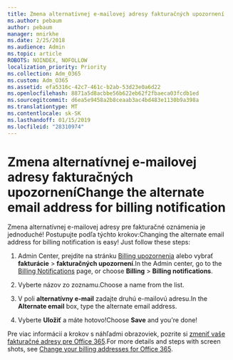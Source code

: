 ```yaml
---
title: Zmena alternatívnej e-mailovej adresy fakturačných upozornení
ms.author: pebaum
author: pebaum
manager: mnirkhe
ms.date: 2/25/2018
ms.audience: Admin
ms.topic: article
ROBOTS: NOINDEX, NOFOLLOW
localization_priority: Priority
ms.collection: Adm_O365
ms.custom: Adm_O365
ms.assetid: efa5316c-42c7-461c-b2ab-53d23e0a6d22
ms.openlocfilehash: 8871a5d8acbbe56b622eb62f2fbaeca03fcdb1ed
ms.sourcegitcommit: d6ea5e9458a2b8ceaab3ac4bd483e1130b9a398a
ms.translationtype: MT
ms.contentlocale: sk-SK
ms.lasthandoff: 01/15/2019
ms.locfileid: "28310974"
---
```

# <a name="change-the-alternate-email-address-for-billing-notification"></a><span data-ttu-id="d56cb-102">Zmena alternatívnej e-mailovej adresy fakturačných upozornení</span><span class="sxs-lookup"><span data-stu-id="d56cb-102">Change the alternate email address for billing notification</span></span>

<span data-ttu-id="d56cb-p101">Zmena alternatívnej e-mailovej adresy pre fakturačné oznámenia je jednoduché! Postupujte podľa týchto krokov:</span><span class="sxs-lookup"><span data-stu-id="d56cb-p101">Changing the alternate email address for billing notification is easy! Just follow these steps:</span></span>
  
1. <span data-ttu-id="d56cb-105">Admin Center, prejdite na stránku [Billing upozornenia](https://go.microsoft.com/fwlink/p/?linkid=853212) alebo vybrať **fakturácie** \> **fakturačných upozornení**.</span><span class="sxs-lookup"><span data-stu-id="d56cb-105">In the Admin center, go to the [Billing Notifications](https://go.microsoft.com/fwlink/p/?linkid=853212) page, or choose **Billing** \> **Billing notifications**.</span></span>
    
2. <span data-ttu-id="d56cb-106">Vyberte názov zo zoznamu.</span><span class="sxs-lookup"><span data-stu-id="d56cb-106">Choose a name from the list.</span></span>
    
3. <span data-ttu-id="d56cb-107">V poli **alternatívny e-mail** zadajte druhú e-mailovú adresu.</span><span class="sxs-lookup"><span data-stu-id="d56cb-107">In the **Alternate email** box, type the alternate email address.</span></span> 
    
4. <span data-ttu-id="d56cb-108">Vyberte **Uložiť** a máte hotovo!</span><span class="sxs-lookup"><span data-stu-id="d56cb-108">Choose **Save** and you're done!</span></span> 
    
<span data-ttu-id="d56cb-109">Pre viac informácií a krokov s náhľadmi obrazoviek, pozrite si [zmeniť vaše fakturačné adresy pre Office 365](https://support.office.com/en-us/article/Change-your-billing-addresses-for-Office-365-for-business-a25c10d6-c1e9-4299-9185-25178df9eba6).</span><span class="sxs-lookup"><span data-stu-id="d56cb-109">For more details and steps with screen shots, see [Change your billing addresses for Office 365](https://support.office.com/en-us/article/Change-your-billing-addresses-for-Office-365-for-business-a25c10d6-c1e9-4299-9185-25178df9eba6).</span></span>
  

